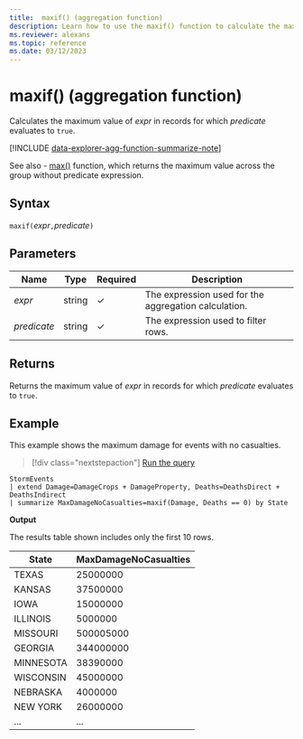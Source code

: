 ```yaml
---
title:  maxif() (aggregation function)
description: Learn how to use the maxif() function to calculate the maximum value of an expression where the predicate evaluates to true.
ms.reviewer: alexans
ms.topic: reference
ms.date: 03/12/2023
---
```

# maxif() (aggregation function)

Calculates the maximum value of *expr* in records for which *predicate* evaluates to `true`.

[!INCLUDE [data-explorer-agg-function-summarize-note](../../includes/data-explorer-agg-function-summarize-note.md)]

See also - [max()](max-aggfunction.md) function, which returns the maximum value across the group without predicate expression.

## Syntax

`maxif(`*expr*`,`*predicate*`)`

## Parameters

| Name | Type | Required | Description |
|--|--|--|--|
| *expr* | string | &check; | The expression used for the aggregation calculation. |
| *predicate* | string | &check; | The expression used to filter rows. |

## Returns

Returns the maximum value of *expr* in records for which *predicate* evaluates to `true`.

## Example

This example shows the maximum damage for events with no casualties.

> [!div class="nextstepaction"]
> <a href="https://dataexplorer.azure.com/clusters/help/databases/Samples?query=H4sIAAAAAAAAAzWMPQ7CMAxGdyTu4BEEAxfw1DAwgJB6AkMNRMIJsl2UIg4PbWB6+n70Ws8q2ycnt/nsDVycUweBhK6MFY3mh8HqVx6/idWHNQQmvxlWhKh89vE1xV3qpmJ0Wi9CGl8MeypVcsgNWU93j2woVOJlUYe/FRBhs4TTAK2T8wcBsgcBpgAAAA==" target="_blank">Run the query</a>

```kusto
StormEvents
| extend Damage=DamageCrops + DamageProperty, Deaths=DeathsDirect + DeathsIndirect
| summarize MaxDamageNoCasualties=maxif(Damage, Deaths == 0) by State
```

**Output**

The results table shown includes only the first 10 rows.

| State                | MaxDamageNoCasualties |
| -------------------- | --------------------- |
| TEXAS                | 25000000              |
| KANSAS               | 37500000              |
| IOWA                 | 15000000              |
| ILLINOIS             | 5000000               |
| MISSOURI             | 500005000             |
| GEORGIA              | 344000000             |
| MINNESOTA            | 38390000              |
| WISCONSIN            | 45000000              |
| NEBRASKA             | 4000000               |
| NEW YORK             | 26000000              |
| ... | ... |
